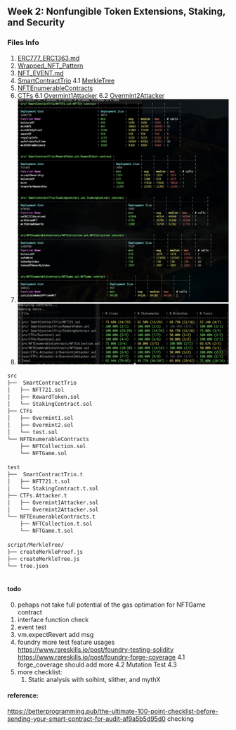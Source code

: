 
## Week 2: Nonfungible Token Extensions, Staking, and Security


### Files Info
1. [ERC777_ERC1363.md](ERC721A.md)
2. [Wrapped_NFT_Pattern](Wrapped_NFT_Pattern.md)
3. [NFT_EVENT.md](NFT_EVENT.md)   
4. [SmartContractTrio](<src/ SmartContractTrio>)
    4.1 [MerkleTree](script/MerkleTree)
5. [NFTEnumerableContracts](src/NFTEnumerableContracts)
6. [CTFs](src/CTFs)
    6.1 [Overmint1Attacker](test/CTFs.Attacker.t/Overmint1Attacker.sol)
    6.2 [Overmint2Attacker](test/CTFs.Attacker.t/Overmint2Attacker.sol)
7. ![gas_profile.png](gas_profile.png)
8. ![forge_coverage](forge_coverage.png)

```
src
├──  SmartContractTrio
│   ├── NFT721.sol
│   ├── RewardToken.sol
│   └── StakingContract.sol
├── CTFs
│   ├── Overmint1.sol
│   ├── Overmint2.sol
│   └── test.sol
└── NFTEnumerableContracts
    ├── NFTCollection.sol
    └── NFTGame.sol

test
├──  SmartContractTrio.t
│   ├── NFT721.t.sol
│   └── StakingContract.t.sol
├── CTFs.Attacker.t
│   ├── Overmint1Attacker.sol
│   └── Overmint2Attacker.sol
└── NFTEnumerableContracts.t
    ├── NFTCollection.t.sol
    └── NFTGame.t.sol

script/MerkleTree/
├── createMerkleProof.js
├── createMerkleTree.js
└── tree.json


```


#### todo
0. pehaps not take full potential of the gas optimation for  NFTGame contract 
1. interface function check
2. event test 
3. vm.expectRevert add msg
4. foundry more test feature usages
    https://www.rareskills.io/post/foundry-testing-solidity
    https://www.rareskills.io/post/foundry-forge-coverage
    4.1 forge_coverage should add more
    4.2 Mutation Test
    4.3 
5. more checklist: 
    1. Static analysis with solhint, slither, and mythX

#### reference: 
https://betterprogramming.pub/the-ultimate-100-point-checklist-before-sending-your-smart-contract-for-audit-af9a5b5d95d0  checking
    
